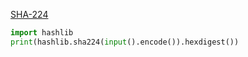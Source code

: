 [SHA-224](boj.kr/10929)
```python
import hashlib
print(hashlib.sha224(input().encode()).hexdigest())
```